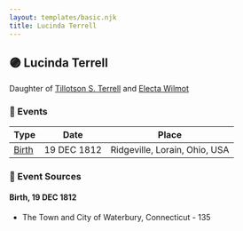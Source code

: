 ```yaml
---
layout: templates/basic.njk
title: Lucinda Terrell
---
```

## 🟣 Lucinda Terrell

Daughter of [Tillotson S. Terrell](/people/2/25548435) and [Electa Wilmot](/people/7/77370498)

### 📆 Events

Type | Date | Place
------ | ------ | ------
[Birth](#event-ef4b3c6a-0a12-471d-9fdf-86029c487029) | 19 DEC 1812 | Ridgeville, Lorain, Ohio, USA

### 📰 Event Sources

#### <a id="event-ef4b3c6a-0a12-471d-9fdf-86029c487029"></a> Birth, 19 DEC 1812
* The Town and City of Waterbury, Connecticut  - 135